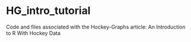 # HG_intro_tutorial
Code and files associated with the Hockey-Graphs article: An Introduction to R With Hockey Data
